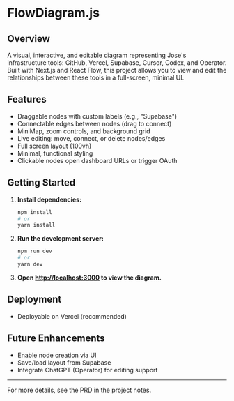 # FlowDiagram.js

## Overview
A visual, interactive, and editable diagram representing Jose's infrastructure tools: GitHub, Vercel, Supabase, Cursor, Codex, and Operator. Built with Next.js and React Flow, this project allows you to view and edit the relationships between these tools in a full-screen, minimal UI.

## Features
- Draggable nodes with custom labels (e.g., "Supabase")
- Connectable edges between nodes (drag to connect)
- MiniMap, zoom controls, and background grid
- Live editing: move, connect, or delete nodes/edges
- Full screen layout (100vh)
- Minimal, functional styling
- Clickable nodes open dashboard URLs or trigger OAuth

## Getting Started
1. **Install dependencies:**
   ```bash
   npm install
   # or
   yarn install
   ```
2. **Run the development server:**
   ```bash
   npm run dev
   # or
   yarn dev
   ```
3. **Open [http://localhost:3000](http://localhost:3000) to view the diagram.**

## Deployment
- Deployable on Vercel (recommended)

## Future Enhancements
  - Enable node creation via UI
  - Save/load layout from Supabase
  - Integrate ChatGPT (Operator) for editing support

---

For more details, see the PRD in the project notes.
